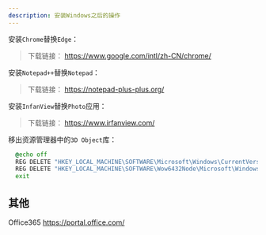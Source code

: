 ```yaml
---
description: 安装Windows之后的操作
---
```


安装`Chrome`替换`Edge`：

> 下载链接： https://www.google.com/intl/zh-CN/chrome/

安装`Notepad++`替换`Notepad`：

> 下载链接： https://notepad-plus-plus.org/

安装`InfanView`替换`Photo`应用：

> 下载链接： https://www.irfanview.com/

移出资源管理器中的`3D Object`库：

```cmd
  @echo off
  REG DELETE "HKEY_LOCAL_MACHINE\SOFTWARE\Microsoft\Windows\CurrentVersion\Explorer\MyComputer\NameSpace\{0DB7E03F-FC29-4DC6-9020-FF41B59E513A}" /f
  REG DELETE "HKEY_LOCAL_MACHINE\SOFTWARE\Wow6432Node\Microsoft\Windows\CurrentVersion\Explorer\MyComputer\NameSpace\{0DB7E03F-FC29-4DC6-9020-FF41B59E513A}" /f
  exit
```


## 其他

Office365 https://portal.office.com/